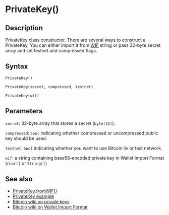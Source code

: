 # PrivateKey()

## Description

PrivateKey class constructor. There are several ways to construct a PrivateKey. You can either import it from [WIF](https://en.bitcoin.it/wiki/Wallet_import_format) string or pass 32-byte secret array and set testnet and compressed flags.

## Syntax

`PrivateKey()`

`PrivateKey(secret, compressed, testnet)`

`PrivateKey(wif)`

## Parameters

`secret`: 32-byte array that stores a secret (`byte[32]`).

`compressed`: `bool` indicating whether compressed or uncompressed public key should be used.

`testnet`: `bool` indicating whether you want to use Bitcoin liv or test network.

`wif`: a string containing base58-encoded private key in Wallet Import Format (`char[]` or `String()`)

## See also

- [PrivateKey.fromWIF()](wif.md)
- [PrivateKey example](../../examples/01.PrivateKey/01.PrivateKey.ino)
- [Bitcoin wiki on private keys](https://en.bitcoin.it/wiki/Private_key)
- [Bitcoin wiki on Wallet Import Format](https://en.bitcoin.it/wiki/Wallet_import_format)